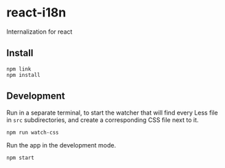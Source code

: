 # react-i18n
Internalization for react

## Install

```
npm link
npm install
```

## Development

Run in a separate terminal, to start the watcher that will find every Less file in `src` subdirectories, and create a corresponding CSS file next to it.
```
npm run watch-css
```

Run the app in the development mode.
```
npm start
```
